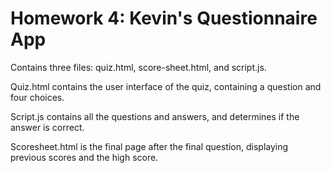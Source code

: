 # Homework 4: Kevin's Questionnaire App
Contains three files: quiz.html, score-sheet.html, and script.js.

Quiz.html contains the user interface of the quiz, containing a question and four choices.

Script.js contains all the questions and answers, and determines if the answer is correct.

Scoresheet.html is the final page after the final question, displaying previous scores and the high score.
